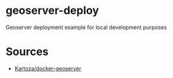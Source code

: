 # geoserver-deploy

Geoserver deployment example for local development purposes

# Sources
- [Kartoza/docker-geoserver](https://github.com/kartoza/docker-geoserver)